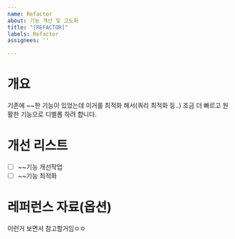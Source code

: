 ```yaml
---
name: Refactor
about: 기능 개선 및 고도화
title: "[REFACTOR]"
labels: Refactor
assignees: ''

---
```


# 개요

기존에 ~~한 기능이 있었는데 이거를 최적화 해서(쿼리 최적화 등..) 조금 더 빠르고 원활한 기능으로 디벨롭 하려 합니다.


# 개선 리스트

- [ ] ~~기능 개선작업
- [ ] ~~기능 최적화

# 레퍼런스 자료(옵션)
이런거 보면서 참고할거임ㅇㅇ
